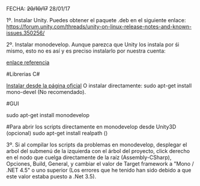 FECHA: ~~20/10/17~~ 28/01/17

1º. Instalar Unity. Puedes obtener el paquete .deb en el siguiente enlace:
https://forum.unity.com/threads/unity-on-linux-release-notes-and-known-issues.350256/

2º. Instalar monodevelop. Aunque parezca que Unity los instala por śi mismo, esto no es así y es preciso instalarlo por nuestra cuenta:

[enlace referencia](https://forum.unity.com/threads/how-to-install-unity-and-monodevelop-on-ubuntu-16-04-linux.485113/)

#Librerias C#

[Instalar desde la página oficial](http://www.mono-project.com/download/#download-lin)
O instalar directamente: sudo apt-get install mono-devel (No recomendado).

#GUI

sudo apt-get install monodevelop

#Para abrir los scripts directamente en monodevelop desde Unity3D (opcional)
sudo apt-get install realpath ()

3º. Si al compilar los scripts da problemas en monodevelop, desplegar el arbol del submenú de la izquierda con el árbol del proyecto, click derecho en el nodo que cuelga directamente de la raíz (Assembly-CSharp), Opciones, Build, General, y cambiar el valor de Target framework a "Mono / .NET 4.5" o uno superior (Los errores que he tenido han sido debido a que este valor estaba puesto a .Net 3.5).
